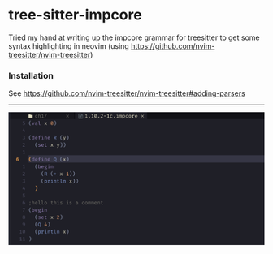 # tree-sitter-impcore

Tried my hand at writing up the impcore grammar for treesitter to get some syntax highlighting in neovim (using https://github.com/nvim-treesitter/nvim-treesitter)

### Installation

See https://github.com/nvim-treesitter/nvim-treesitter#adding-parsers

-----

![Syntax highlighted impcore code snipper](highlight.png)
